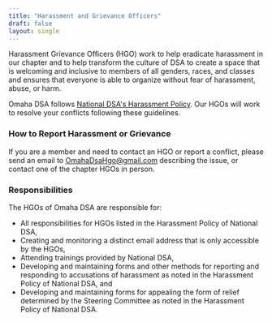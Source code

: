 ```yaml
---
title: "Harassment and Grievance Officers"
draft: false
layout: single
---
```


Harassment Grievance Officers (HGO) work to help eradicate harassment in our chapter and to help transform the culture of DSA to create a space that is welcoming and inclusive to members of all genders, races, and classes and ensures that everyone is able to organize without fear of harassment, abuse, or harm.

Omaha DSA follows [National DSA's Harassment Policy](https://www.dsausa.org/about-us/harassment-policy-resolution-33/). Our HGOs will work to resolve your conflicts following these guidelines.

### How to Report Harassment or Grievance

If you are a member and need to contact an HGO or report a conflict, please send an email to [OmahaDsaHgo@gmail.com](mailto:OmahaDsaHgo@gmail.com) describing the issue, or contact one of the chapter HGOs in person.

### Responsibilities

The HGOs of Omaha DSA are responsible for:

- All responsibilities for HGOs listed in the Harassment Policy of National DSA,
- Creating and monitoring a distinct email address that is only accessible by the HGOs,
- Attending trainings provided by National DSA,
- Developing and maintaining forms and other methods for reporting and responding to accusations of harassment as noted in the Harassment Policy of National DSA, and
- Developing and maintaining forms for appealing the form of relief determined by the Steering Committee as noted in the Harassment Policy of National DSA.
